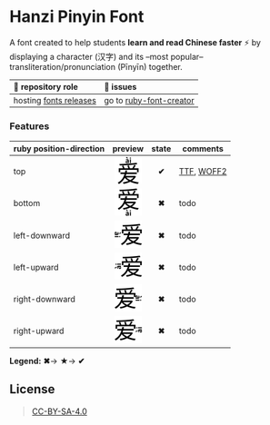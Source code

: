 # Hanzi Pinyin Font

A font created to help students **learn and read Chinese faster** :zap: by displaying a character (汉字) and its –most popular– transliteration/pronunciation (Pīnyīn) together.

:rocket: repository role | :construction: issues
:--- | :---
hosting [fonts releases](https://github.com/parlr/hanzi-pinyin-font/releases) | go to [ ruby-font-creator](https://github.com/parlr/ruby-font-creator/issues)

### Features

| ruby position-direction | preview | state | comments
| --- | :---: | :---: | --- |
| top | ![top](images/annotation-top.png)  | **✔** | [TTF](Hanzi-Pinyin-Font.top.ttf), [WOFF2](Hanzi-Pinyin-Font.top.woff2)
| bottom| ![bottom](images/annotation-bottom.png)  | **✖** | todo
| left-downward| ![left-downward](images/annotation-left-downward.png)  | **✖** | todo
| left-upward| ![left-upward](images/annotation-left-upward.png)  | **✖** | todo
| right-downward| ![right-downward](images/annotation-right-downward.png)  | **✖** | todo
| right-upward| ![right-upward](images/annotation-right-upward.png)  | **✖** | todo

**Legend:**
**✖**→
**★**→
**✔**

## License

> [CC-BY-SA-4.0 ](https://choosealicense.com/licenses/cc-by-sa-4.0/)
